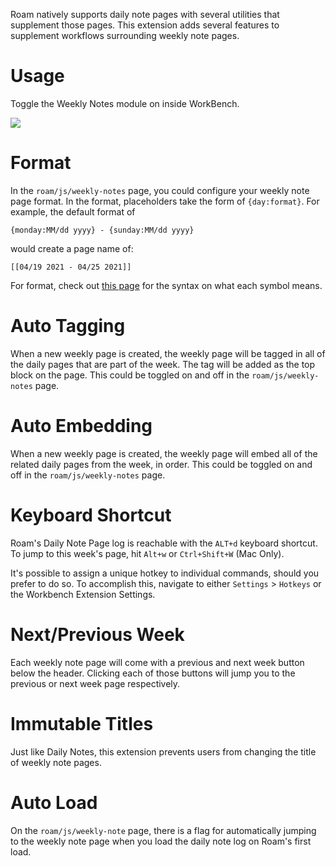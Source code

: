 Roam natively supports daily note pages with several utilities that supplement those pages. This extension adds several features to supplement workflows surrounding weekly note pages.

# Usage

Toggle the Weekly Notes module on inside WorkBench.

![](https://firebasestorage.googleapis.com/v0/b/firescript-577a2.appspot.com/o/imgs%2Fapp%2Froamjs%2FKPBXm2WVHw.png?alt=media&token=51f23e86-34b6-4e49-a2b7-3d4276a3bc01)

# Format

In the `roam/js/weekly-notes` page, you could configure your weekly note page format. In the format, placeholders take the form of `{day:format}`. For example, the default format of

```plain text
{monday:MM/dd yyyy} - {sunday:MM/dd yyyy}
```

would create a page name of:

```plain text
[[04/19 2021 - 04/25 2021]]
```

For format, check out [this page](https://date-fns.org/v2.21.1/docs/format) for the syntax on what each symbol means.

# Auto Tagging

When a new weekly page is created, the weekly page will be tagged in all of the daily pages that are part of the week. The tag will be added as the top block on the page. This could be toggled on and off in the `roam/js/weekly-notes` page.

# Auto Embedding

When a new weekly page is created, the weekly page will embed all of the related daily pages from the week, in order. This could be toggled on and off in the `roam/js/weekly-notes` page.

# Keyboard Shortcut

Roam's Daily Note Page log is reachable with the `ALT+d` keyboard shortcut. To jump to this week's page, hit `Alt+w` or `Ctrl+Shift+W` (Mac Only).

It's possible to assign a unique hotkey to individual commands, should you prefer to do so. To accomplish this, navigate to either `Settings` > `Hotkeys` or the Workbench Extension Settings.

# Next/Previous Week

Each weekly note page will come with a previous and next week button below the header. Clicking each of those buttons will jump you to the previous or next week page respectively.

# Immutable Titles

Just like Daily Notes, this extension prevents users from changing the title of weekly note pages.

# Auto Load

On the `roam/js/weekly-note` page, there is a flag for automatically jumping to the weekly note page when you load the daily note log on Roam's first load.
